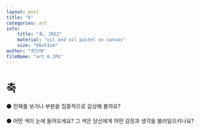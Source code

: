 ```yaml
---
layout: post
title: "6"
categories: art
info:
    title: "축, 2022"
    material: "oil and oil pastel on canvas"
    size: "66x51cm"
author: "최인애"
fileName: "art_6.JPG"
---
```


# 축

⚫️ 전체를 보거나 부분을 집중적으로 감상해 볼까요?

⚫️ 어떤 색이 눈에 들어오세요? 그 색은 당신에게 어떤 감정과 생각을 불러일으키나요?
